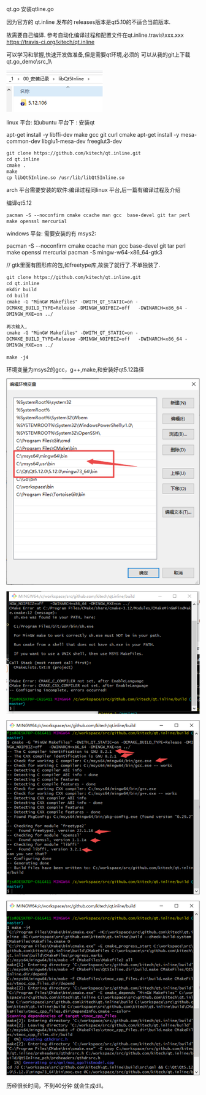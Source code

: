 ﻿qt.go 安装qtline.go

因为官方的 qt.inline 发布的 releases版本是qt5.10的不适合当前版本.

故需要自己编译.
参考自动化编译过程和配置文件在qt.inline\.travis\xxx.xxx
https://travis-ci.org/kitech/qt.inline

可以学习和掌握,快速开发做准备,但是需要qt环境,必须的
可以从我的git上下载qt.go_demo\src\_1\

![](file_pic/27.png)

linux 平台:
如ubuntu 平台下 :
安装qt

apt-get install -y libffi-dev make gcc git curl cmake
apt-get install -y mesa-common-dev libglu1-mesa-dev freeglut3-dev

```
git clone https://github.com/kitech/qt.inline.git
cd qt.inline
cmake .
make
cp libQt5Inline.so /usr/lib/libQt5Inline.so
```

arch 平台需要安装的软件:编译过程同linux 平台,后一篇有编译过程及介绍

编译qt5.12

```
pacman -S --noconfirm cmake ccache man gcc  base-devel git tar perl make openssl mercurial
```


windows 平台:
需要安装的有
msys2:

pacman -S --noconfirm cmake ccache man gcc  base-devel git tar perl make openssl mercurial
pacman -S mingw-w64-x86_64-gtk3

// gtk里面有图形库的包,如freetype库,故装了就行了.不单独装了.

```
git clone https://github.com/kitech/qt.inline.git
cd qt.inline
mkdir build
cd build
cmake -G "MinGW Makefiles" -DWITH_QT_STATIC=on -DCMAKE_BUILD_TYPE=Release -DMINGW_NOIPBIZ=off   -DWINARCH=x86_64 -DMINGW_MXE=on ../

再次输入,
cmake -G "MinGW Makefiles" -DWITH_QT_STATIC=on -DCMAKE_BUILD_TYPE=Release -DMINGW_NOIPBIZ=off   -DWINARCH=x86_64 -DMINGW_MXE=on ../

make -j4 
```
环境变量为msys2的gcc，g++,make,和安装好qt5.12路径

![](file_pic/23.png)

![](file_pic/22.png)

![](file_pic/24.png)

![](file_pic/25.png)

历经很长时间，不到40分钟 就会生成dll。